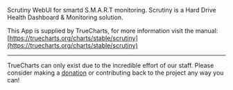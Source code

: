 Scrutiny WebUI for smartd S.M.A.R.T monitoring. Scrutiny is a Hard Drive Health Dashboard & Monitoring solution.

This App is supplied by TrueCharts, for more information visit the manual: [https://truecharts.org/charts/stable/scrutiny](https://truecharts.org/charts/stable/scrutiny)

---

TrueCharts can only exist due to the incredible effort of our staff.
Please consider making a [donation](https://truecharts.org/sponsor) or contributing back to the project any way you can!
